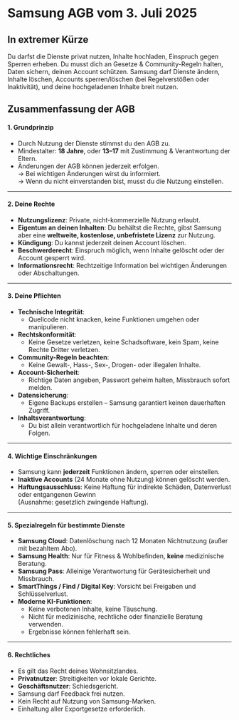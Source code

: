 # Samsung AGB vom 3. Juli 2025
## In extremer Kürze

Du darfst die Dienste privat nutzen, Inhalte hochladen, Einspruch gegen Sperren erheben.
Du musst dich an Gesetze & Community-Regeln halten, Daten sichern, deinen Account schützen.
Samsung darf Dienste ändern, Inhalte löschen, Accounts sperren/löschen (bei Regelverstößen oder Inaktivität), und deine hochgeladenen Inhalte breit nutzen.

## Zusammenfassung der AGB

#### 1. Grundprinzip
- Durch Nutzung der Dienste stimmst du den AGB zu.
- Mindestalter: **18 Jahre**, oder **13–17** mit Zustimmung & Verantwortung der Eltern.
- Änderungen der AGB können jederzeit erfolgen.  
  → Bei wichtigen Änderungen wirst du informiert.  
  → Wenn du nicht einverstanden bist, musst du die Nutzung einstellen.

---

#### 2. Deine Rechte
- **Nutzungslizenz**: Private, nicht-kommerzielle Nutzung erlaubt.
- **Eigentum an deinen Inhalten**: Du behältst die Rechte, gibst Samsung aber eine **weltweite, kostenlose, unbefristete Lizenz** zur Nutzung.
- **Kündigung**: Du kannst jederzeit deinen Account löschen.
- **Beschwerderecht**: Einspruch möglich, wenn Inhalte gelöscht oder der Account gesperrt wird.
- **Informationsrecht**: Rechtzeitige Information bei wichtigen Änderungen oder Abschaltungen.

---

#### 3. Deine Pflichten
- **Technische Integrität**:  
  - Quellcode nicht knacken, keine Funktionen umgehen oder manipulieren.
- **Rechtskonformität**:  
  - Keine Gesetze verletzen, keine Schadsoftware, kein Spam, keine Rechte Dritter verletzen.
- **Community-Regeln beachten**:  
  - Keine Gewalt-, Hass-, Sex-, Drogen- oder illegalen Inhalte.
- **Account-Sicherheit**:  
  - Richtige Daten angeben, Passwort geheim halten, Missbrauch sofort melden.
- **Datensicherung**:  
  - Eigene Backups erstellen – Samsung garantiert keinen dauerhaften Zugriff.
- **Inhaltsverantwortung**:  
  - Du bist allein verantwortlich für hochgeladene Inhalte und deren Folgen.

---

#### 4. Wichtige Einschränkungen
- Samsung kann **jederzeit** Funktionen ändern, sperren oder einstellen.
- **Inaktive Accounts** (24 Monate ohne Nutzung) können gelöscht werden.
- **Haftungsausschluss**: Keine Haftung für indirekte Schäden, Datenverlust oder entgangenen Gewinn  
  (Ausnahme: gesetzlich zwingende Haftung).

---

#### 5. Spezialregeln für bestimmte Dienste
- **Samsung Cloud**: Datenlöschung nach 12 Monaten Nichtnutzung (außer mit bezahltem Abo).
- **Samsung Health**: Nur für Fitness & Wohlbefinden, **keine** medizinische Beratung.
- **Samsung Pass**: Alleinige Verantwortung für Gerätesicherheit und Missbrauch.
- **SmartThings / Find / Digital Key**: Vorsicht bei Freigaben und Schlüsselverlust.
- **Moderne KI-Funktionen**:  
  - Keine verbotenen Inhalte, keine Täuschung.  
  - Nicht für medizinische, rechtliche oder finanzielle Beratung verwenden.  
  - Ergebnisse können fehlerhaft sein.

---

#### 6. Rechtliches
- Es gilt das Recht deines Wohnsitzlandes.
- **Privatnutzer**: Streitigkeiten vor lokale Gerichte.  
- **Geschäftsnutzer**: Schiedsgericht.
- Samsung darf Feedback frei nutzen.
- Kein Recht auf Nutzung von Samsung-Marken.
- Einhaltung aller Exportgesetze erforderlich.
